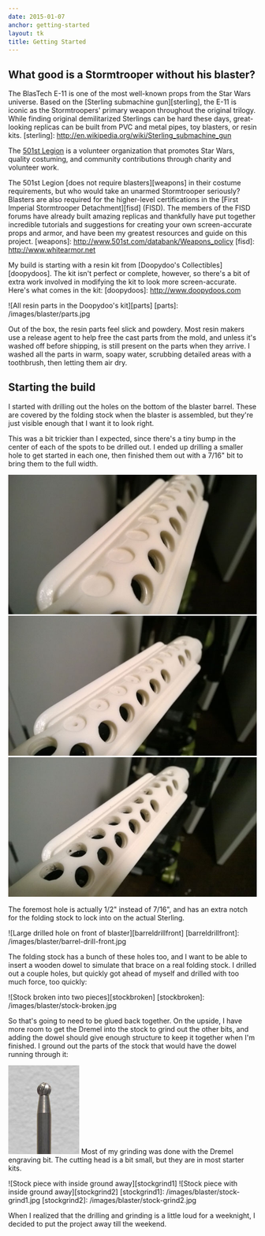 ```yaml
---
date: 2015-01-07
anchor: getting-started
layout: tk
title: Getting Started
---
```


What good is a Stormtrooper without his blaster?
------------------------------------------------
The BlasTech E-11 is one of the most well-known props from the Star Wars
universe. Based on the [Sterling submachine gun][sterling], the E-11 is iconic
as the Stormtroopers' primary weapon throughout the original trilogy. While
finding original demilitarized Sterlings can be hard these days, great-looking
replicas can be built from PVC and metal pipes, toy blasters, or resin kits.
[sterling]: http://en.wikipedia.org/wiki/Sterling_submachine_gun

<aside class="extra-info">
    The <a href="http://www.501st.com/mission.php">501st Legion</a> is a
    volunteer organization that promotes Star Wars, quality costuming, and
    community contributions through charity and volunteer work.
</aside>

The 501st Legion [does not require blasters][weapons] in their costume
requirements, but who would take an unarmed Stormtrooper seriously? Blasters
are also required for the higher-level certifications in the [First Imperial
Stormtrooper Detachment][fisd] (FISD). The members of the FISD forums have
already built amazing replicas and thankfully have put together incredible
tutorials and suggestions for creating your own screen-accurate props and
armor, and have been my greatest resources and guide on this project.
[weapons]: http://www.501st.com/databank/Weapons_policy
[fisd]: http://www.whitearmor.net

My build is starting with a resin kit from [Doopydoo's
Collectibles][doopydoos]. The kit isn't perfect or complete, however, so
there's a bit of extra work involved in modifying the kit to look more
screen-accurate. Here's what comes in the kit:
[doopydoos]: http://www.doopydoos.com

![All resin parts in the Doopydoo's kit][parts]
[parts]: /images/blaster/parts.jpg

Out of the box, the resin parts feel slick and powdery. Most resin makers use a
release agent to help free the cast parts from the mold, and unless it's washed
off before shipping, is still present on the parts when they arrive. I washed
all the parts in warm, soapy water, scrubbing detailed areas with a toothbrush,
then letting them air dry.


Starting the build
------------------
I started with drilling out the holes on the bottom of the blaster barrel.
These are covered by the folding stock when the blaster is assembled, but
they're just visible enough that I want it to look right.

This was a bit trickier than I expected, since there's a tiny bump in the
center of each of the spots to be drilled out. I ended up drilling a smaller
hole to get started in each one, then finished them out with a 7/16" bit to
bring them to the full width.

![Filled-in holes on the bottom of the barrel][barreldrillbefore]
![Pilot holes][barreldrillpredrill]
![Drilled holes][barreldrill]

[barreldrillbefore]: /images/blaster/barrel-drill-before.jpg
[barreldrillpredrill]: /images/blaster/barrel-drill-predrill.jpg
[barreldrill]: /images/blaster/barrel-drill.jpg

The foremost hole is actually 1/2" instead of 7/16", and has an extra notch for
the folding stock to lock into on the actual Sterling.

![Large drilled hole on front of blaster][barreldrillfront]
[barreldrillfront]: /images/blaster/barrel-drill-front.jpg

The folding stock has a bunch of these holes too, and I want to be able to
insert a wooden dowel to simulate that brace on a real folding stock. I drilled
out a couple holes, but quickly got ahead of myself and drilled with too much
force, too quickly:

![Stock broken into two pieces][stockbroken]
[stockbroken]: /images/blaster/stock-broken.jpg

So that's going to need to be glued back together. On the upside, I have more
room to get the Dremel into the stock to grind out the other bits, and adding
the dowel should give enough structure to keep it together when I'm finished. I
ground out the parts of the stock that would have the dowel running through it:

<aside class="extra-info">
    <img src="/images/tools/dremel-engraving-bit.jpg" alt="Dremel engraving bit" />
    <span class="caption">Most of my grinding was done with the Dremel
    engraving bit. The cutting head is a bit small, but they are in most
    starter kits.</span>
</aside>

![Stock piece with inside ground away][stockgrind1]
![Stock piece with inside ground away][stockgrind2]
[stockgrind1]: /images/blaster/stock-grind1.jpg
[stockgrind2]: /images/blaster/stock-grind2.jpg

When I realized that the drilling and grinding is a little loud for a
weeknight, I decided to put the project away till the weekend.


